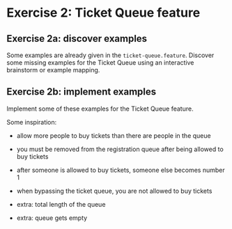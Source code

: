 # Exercise 2: Ticket Queue feature

## Exercise 2a: discover examples

Some examples are already given in the `ticket-queue.feature`. 
Discover some missing examples for the Ticket Queue using an interactive brainstorm or example mapping.

## Exercise 2b: implement examples 

Implement some of these examples for the Ticket Queue feature.

Some inspiration:

- allow more people to buy tickets than there are people in the queue
- you must be removed from the registration queue after being allowed to buy tickets
- after someone is allowed to buy tickets, someone else becomes number 1
- when bypassing the ticket queue, you are not allowed to buy tickets

- extra: total length of the queue
- extra: queue gets empty